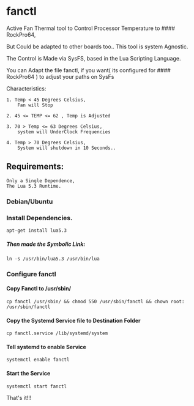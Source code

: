 # fanctl

Active Fan Thermal tool to Control Processor Temperature to #### RockPro64,

But Could be adapted to other boards too..
This tool is system Agnostic.

The Control is Made via SysFS, based in the Lua Scripting Language.

You can Adapt the file fanctl, if you want( its configured  for #### RockPro64 )
to adjust your paths on SysFs

Characteristics:

	1. Temp < 45 Degrees Celsius,
		Fan will Stop

	2. 45 <= TEMP <= 62 , Temp is Adjusted

	3. 70 > Temp <= 63 Degrees Celsius,
		system will UnderClock Frequencies

	4. Temp > 70 Degrees Celsius,
		System will shutdown in 10 Seconds..


## Requirements:
	Only a Single Dependence,
	The Lua 5.3 Runtime.


### Debian/Ubuntu

### Install Dependencies.
	apt-get install lua5.3

##### Then made the Symbolic Link:
	ln -s /usr/bin/lua5.3 /usr/bin/lua


### Configure fanctl

####  Copy Fanctl to /usr/sbin/
	cp fanctl /usr/sbin/ && chmod 550 /usr/sbin/fanctl && chown root: /usr/sbin/fanctl

#### Copy the Systemd Service file to Destination Folder
	cp fanctl.service /lib/systemd/system

#### Tell systemd to enable Service
	systemctl enable fanctl

#### Start the Service
	systemctl start fanctl


That's it!!!

